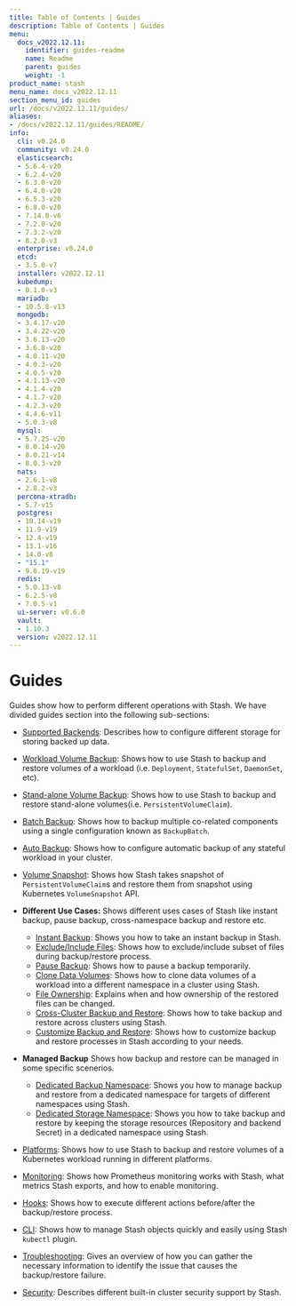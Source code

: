 ```yaml
---
title: Table of Contents | Guides
description: Table of Contents | Guides
menu:
  docs_v2022.12.11:
    identifier: guides-readme
    name: Readme
    parent: guides
    weight: -1
product_name: stash
menu_name: docs_v2022.12.11
section_menu_id: guides
url: /docs/v2022.12.11/guides/
aliases:
- /docs/v2022.12.11/guides/README/
info:
  cli: v0.24.0
  community: v0.24.0
  elasticsearch:
  - 5.6.4-v20
  - 6.2.4-v20
  - 6.3.0-v20
  - 6.4.0-v20
  - 6.5.3-v20
  - 6.8.0-v20
  - 7.14.0-v6
  - 7.2.0-v20
  - 7.3.2-v20
  - 8.2.0-v3
  enterprise: v0.24.0
  etcd:
  - 3.5.0-v7
  installer: v2022.12.11
  kubedump:
  - 0.1.0-v3
  mariadb:
  - 10.5.8-v13
  mongodb:
  - 3.4.17-v20
  - 3.4.22-v20
  - 3.6.13-v20
  - 3.6.8-v20
  - 4.0.11-v20
  - 4.0.3-v20
  - 4.0.5-v20
  - 4.1.13-v20
  - 4.1.4-v20
  - 4.1.7-v20
  - 4.2.3-v20
  - 4.4.6-v11
  - 5.0.3-v8
  mysql:
  - 5.7.25-v20
  - 8.0.14-v20
  - 8.0.21-v14
  - 8.0.3-v20
  nats:
  - 2.6.1-v8
  - 2.8.2-v3
  percona-xtradb:
  - 5.7-v15
  postgres:
  - 10.14-v19
  - 11.9-v19
  - 12.4-v19
  - 13.1-v16
  - 14.0-v8
  - "15.1"
  - 9.6.19-v19
  redis:
  - 5.0.13-v8
  - 6.2.5-v8
  - 7.0.5-v1
  ui-server: v0.6.0
  vault:
  - 1.10.3
  version: v2022.12.11
---
```


# Guides

Guides show how to perform different operations with Stash. We have divided guides section into the following sub-sections:

- [Supported Backends](/docs/v2022.12.11/guides/backends/overview/): Describes how to configure different storage for storing backed up data.
- [Workload Volume Backup](/docs/v2022.12.11/guides/workloads/overview/): Shows how to use Stash to backup and restore volumes of a workload (i.e. `Deployment`, `StatefulSet`, `DaemonSet`, etc).
- [Stand-alone Volume Backup](/docs/v2022.12.11/guides/volumes/overview/): Shows how to use Stash to backup and restore stand-alone volumes(i.e. `PersistentVolumeClaim`).
- [Batch Backup](/docs/v2022.12.11/guides/batch-backup/overview/): Shows how to backup multiple co-related components using a single configuration known as `BackupBatch`.
- [Auto Backup](/docs/v2022.12.11/guides/auto-backup/overview/): Shows how to configure automatic backup of any stateful workload in your cluster.
- [Volume Snapshot](/docs/v2022.12.11/guides/volumesnapshot/overview/): Shows how Stash takes snapshot of `PersistentVolumeClaim`s and restore them from snapshot using Kubernetes `VolumeSnapshot` API.

- **Different Use Cases:**
Shows different uses cases of Stash like instant backup, pause backup, cross-namespace backup and restore etc.

  - [Instant Backup](/docs/v2022.12.11/guides/use-cases/instant-backup/): Shows you how to take an instant backup in Stash.
  - [Exclude/Include Files](/docs/v2022.12.11/guides/use-cases/exclude-include-files/): Shows how to exclude/include subset of files during backup/restore process.
  - [Pause Backup](/docs/v2022.12.11/guides/use-cases/pause-backup/): Shows how to pause a backup temporarily.
  - [Clone Data Volumes](/docs/v2022.12.11/guides/use-cases/clone-pvc/): Shows how to clone data volumes of a workload into a different namespace in a cluster using Stash.
  - [File Ownership](/docs/v2022.12.11/guides/use-cases/ownership/): Explains when and how ownership of the restored files can be changed.
  - [Cross-Cluster Backup and Restore](/docs/v2022.12.11/guides/use-cases/cross-cluster-backup/): Shows how to take backup and restore across clusters using Stash.
  - [Customize Backup and Restore](/docs/v2022.12.11/guides/use-cases/customize-backup-restore/): Shows how to customize backup and restore processes in Stash according to your needs.

- **Managed Backup**
Shows how backup and restore can be managed in some specific scenerios.
  - [Dedicated Backup Namespace](/docs/v2022.12.11/guides/managed-backup/dedicated-backup-namespace/): Shows you how to manage backup and restore from a dedicated namespace for targets of different namespaces using Stash.
  - [Dedicated Storage Namespace](/docs/v2022.12.11/guides/managed-backup/dedicated-storage-namespace/): Shows you how to take backup and restore by keeping the storage resources (Repository and backend Secret) in a dedicated namespace using Stash.

- [Platforms](/docs/v2022.12.11/guides/platforms/eks-irsa/): Shows how to use Stash to backup and restore volumes of a Kubernetes workload running in different platforms.
- [Monitoring](/docs/v2022.12.11/guides/monitoring/overview/): Shows how Prometheus monitoring works with Stash, what metrics Stash exports, and how to enable monitoring.
- [Hooks](/docs/v2022.12.11/guides/hooks/overview/): Shows how to execute different actions before/after the backup/restore process.
- [CLI](/docs/v2022.12.11/guides/cli/kubectl-plugin/): Shows how to manage Stash objects quickly and easily using Stash `kubectl` plugin.
- [Troubleshooting](/docs/v2022.12.11/guides/troubleshooting/how-to-troubleshoot/): Gives an overview of how you can gather the necessary information to identify the issue that causes the backup/restore failure.
- [Security](/docs/v2022.12.11/guides/security/rbac/): Describes different built-in cluster security support by Stash.
